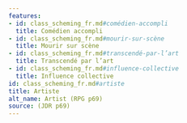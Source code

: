 ```yaml
---
features:
- id: class_scheming_fr.md#comédien-accompli
  title: Comédien accompli
- id: class_scheming_fr.md#mourir-sur-scène
  title: Mourir sur scène
- id: class_scheming_fr.md#transcendé-par-l’art
  title: Transcendé par l’art
- id: class_scheming_fr.md#influence-collective
  title: Influence collective
id: class_scheming_fr.md#artiste
title: Artiste
alt_name: Artist (RPG p69)
source: (JDR p69)
---
```


